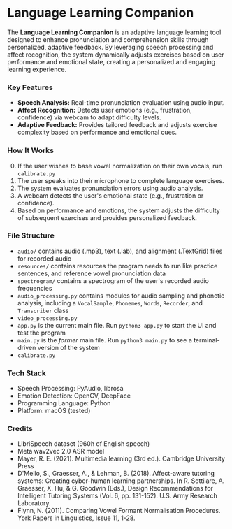 # Language Learning Companion
The **Language Learning Companion** is an adaptive language learning tool designed to enhance pronunciation and comprehension skills through personalized, adaptive feedback. By leveraging speech processing and affect recognition, the system dynamically adjusts exercises based on user performance and emotional state, creating a personalized and engaging learning experience.

### Key Features
- **Speech Analysis:** Real-time pronunciation evaluation using audio input.
- **Affect Recognition:** Detects user emotions (e.g., frustration, confidence) via webcam to adapt difficulty levels.
- **Adaptive Feedback:** Provides tailored feedback and adjusts exercise complexity based on performance and emotional cues.

### How It Works
0. If the user wishes to base vowel normalization on their own vocals, run ```calibrate.py```
1. The user speaks into their microphone to complete language exercises.
2. The system evaluates pronunciation errors using audio analysis.
3. A webcam detects the user's emotional state (e.g., frustration or confidence).
4. Based on performance and emotions, the system adjusts the difficulty of subsequent exercises and provides personalized feedback.

### File Structure
- `audio/` contains audio (.mp3), text (.lab), and alignment (.TextGrid) files for recorded audio
- `resources/` contains resources the program needs to run like practice sentences, and reference vowel pronunciation data
- `spectrogram/` contains a spectrogram of the user's recorded audio frequencies
- `audio_processing.py` contains modules for audio sampling and phonetic analysis, including a `VocalSample`, `Phonemes`, `Words`, `Recorder`, and `Transcriber` class
- `video_processing.py`
- `app.py` is the current main file. Run `python3 app.py` to start the UI and test the program
- `main.py` is the *former* main file. Run `python3 main.py` to see a terminal-driven version of the system
- `calibrate.py` 

### Tech Stack
- Speech Processing: PyAudio, librosa
- Emotion Detection: OpenCV, DeepFace
- Programming Language: Python
- Platform: macOS (tested)

### Credits
- LibriSpeech dataset (960h of English speech)
- Meta wav2vec 2.0 ASR model
- Mayer, R. E. (2021). Multimedia learning (3rd ed.). Cambridge University Press
- D'Mello, S., Graesser, A., & Lehman, B. (2018). Affect-aware tutoring systems: Creating cyber-human learning partnerships. In R. Sottilare, A. Graesser, X. Hu, & G. Goodwin (Eds.), Design Recommendations for Intelligent Tutoring Systems (Vol. 6, pp. 131-152). U.S. Army Research Laboratory.
- Flynn, N. (2011). Comparing Vowel Formant Normalisation Procedures. York Papers in Linguistics, Issue 11, 1-28.